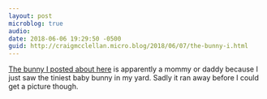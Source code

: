 ```yaml
---
layout: post
microblog: true
audio: 
date: 2018-06-06 19:29:50 -0500
guid: http://craigmcclellan.micro.blog/2018/06/07/the-bunny-i.html
---
```

[The bunny I posted about here](http://craigmcclellan.com/2018/05/03/115413.html) is apparently a mommy or daddy because I just saw the tiniest baby bunny in my yard. Sadly it ran away before I could get a picture though.
